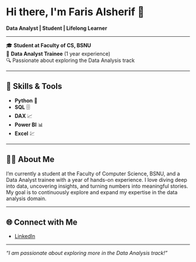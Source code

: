 # Hi there, I'm Faris Alsherif 👋

**Data Analyst | Student | Lifelong Learner**

---

🎓 **Student at Faculty of CS, BSNU**  
💼 **Data Analyst Trainee** (1 year experience)  
🔍 Passionate about exploring the Data Analysis track

---

## 🚀 Skills & Tools

- **Python** 🐍
- **SQL** 🗄️
- **DAX** 📈
- **Power BI** 📊
- **Excel** 💹

---

## 🧑‍💻 About Me

I’m currently a student at the Faculty of Computer Science, BSNU, and a Data Analyst trainee with a year of hands-on experience. I love diving deep into data, uncovering insights, and turning numbers into meaningful stories. My goal is to continuously explore and expand my expertise in the data analysis domain.

---

## 🌐 Connect with Me

- [LinkedIn](https://www.linkedin.com/in/faris-alsherif)

---

_“I am passionate about exploring more in the Data Analysis track!”_
